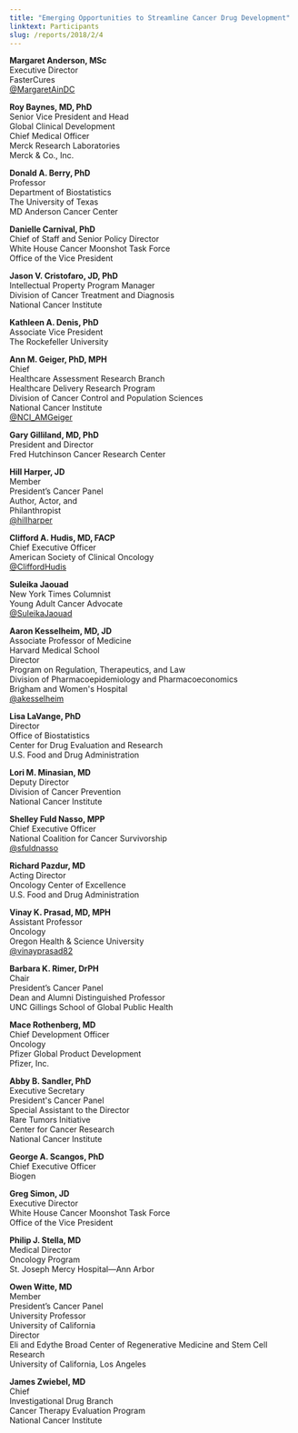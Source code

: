 ```yaml
---
title: "Emerging Opportunities to Streamline Cancer Drug Development"
linktext: Participants
slug: /reports/2018/2/4
---
```

<div class="full-report-container">
<div class="left-nav-container">
<left-navigation root="/reports/2018/2"></left-navigation>
</div>
<div class="report-container">

**Margaret Anderson, MSc** \
Executive Director \
FasterCures \
[@MargaretAinDC](https://twitter.com/MargaretAinDC)

**Roy Baynes, MD, PhD** \
Senior Vice President and Head \
Global Clinical Development \
Chief Medical Officer \
Merck Research Laboratories \
Merck & Co., Inc.

**Donald A. Berry, PhD** \
Professor \
Department of Biostatistics \
The University of Texas \
MD Anderson Cancer Center

**Danielle Carnival, PhD** \
Chief of Staff and Senior Policy Director \
White House Cancer Moonshot Task Force \
Office of the Vice President

**Jason V. Cristofaro, JD, PhD** \
Intellectual Property Program Manager \
Division of Cancer Treatment and Diagnosis \
National Cancer Institute

**Kathleen A. Denis, PhD** \
Associate Vice President \
The Rockefeller University

**Ann M. Geiger, PhD, MPH** \
Chief \
Healthcare Assessment Research Branch \
Healthcare Delivery Research Program \
Division of Cancer Control and Population Sciences \
National Cancer Institute \
[@NCI_AMGeiger](https://twitter.com/NCI_AMGeiger)

**Gary Gilliland, MD, PhD** \
President and Director \
Fred Hutchinson Cancer Research Center

**Hill Harper, JD** \
Member \
President’s Cancer Panel \
Author, Actor, and \
Philanthropist \
[@hillharper](https://twitter.com/hillharper)

**Clifford A. Hudis, MD, FACP** \
Chief Executive Officer \
American Society of Clinical Oncology \
[@CliffordHudis](https://twitter.com/CliffordHudis)

**Suleika Jaouad** \
New York Times Columnist \
Young Adult Cancer Advocate \
[@SuleikaJaouad](https://twitter.com/SuleikaJaouad)

**Aaron Kesselheim, MD, JD** \
Associate Professor of Medicine \
Harvard Medical School \
Director \
Program on Regulation, Therapeutics, and Law \
Division of Pharmacoepidemiology and Pharmacoeconomics \
Brigham and Women's Hospital \
[@akesselheim](https://twitter.com/akesselheim)

**Lisa LaVange, PhD** \
Director \
Office of Biostatistics \
Center for Drug Evaluation and Research \
U.S. Food and Drug Administration

**Lori M. Minasian, MD** \
Deputy Director \
Division of Cancer Prevention \
National Cancer Institute

**Shelley Fuld Nasso, MPP** \
Chief Executive Officer \
National Coalition for Cancer Survivorship \
[@sfuldnasso](https://twitter.com/sfuldnasso)

**Richard Pazdur, MD** \
Acting Director \
Oncology Center of Excellence \
U.S. Food and Drug Administration

**Vinay K. Prasad, MD, MPH** \
Assistant Professor \
Oncology \
Oregon Health & Science University \
[@vinayprasad82](https://twitter.com/vinayprasad82)

**Barbara K. Rimer, DrPH** \
Chair \
President’s Cancer Panel \
Dean and Alumni Distinguished Professor \
UNC Gillings School of Global Public Health

**Mace Rothenberg, MD** \
Chief Development Officer \
Oncology \
Pfizer Global Product Development \
Pfizer, Inc.

**Abby B. Sandler, PhD** \
Executive Secretary \
President's Cancer Panel \
Special Assistant to the Director \
Rare Tumors Initiative \
Center for Cancer Research \
National Cancer Institute

**George A. Scangos, PhD** \
Chief Executive Officer \
Biogen

**Greg Simon, JD** \
Executive Director \
White House Cancer Moonshot Task Force \
Office of the Vice President

**Philip J. Stella, MD** \
Medical Director \
Oncology Program \
St. Joseph Mercy Hospital—Ann Arbor

**Owen Witte, MD** \
Member \
President’s Cancer Panel \
University Professor \
University of California \
Director \
Eli and Edythe Broad Center of Regenerative Medicine and Stem Cell Research \
University of California, Los Angeles

**James Zwiebel, MD** \
Chief \
Investigational Drug Branch \
Cancer Therapy Evaluation Program \
National Cancer Institute

</div>
</div>
